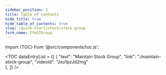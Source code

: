 ```yaml
---
sidebar_position: 3
title: Table of contents
hide_title: true
hide_table_of_contents: true 
slug: /quick-start/stock/stock-group
form_name: TfmSTGroup
---
```


import {TOC} from '@src/components/toc.js';

<TOC
dataEntryList = {[
{
  "text": "Maintain Stock Group", 
  "link": "./maintain-stock-group",
  "videoId": "Jxu1pzJd2mg"  
},
]}
/>
